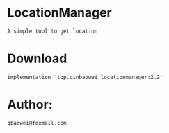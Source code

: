 # LocationManager
    A simple tool to get location

# Download
    implementation 'top.qinbaowei:locationmanager:2.2'

# Author:
    qbaowei@foxmail.com

